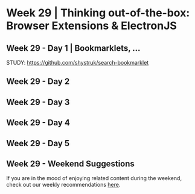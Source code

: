 # Week 29 | Thinking out-of-the-box: Browser Extensions & ElectronJS

## Week 29 - Day 1 | Bookmarklets, ...

  STUDY: https://github.com/shystruk/search-bookmarklet

## Week 29 - Day 2

## Week 29 - Day 3

## Week 29 - Day 4

## Week 29 - Day 5

## Week 29 - Weekend Suggestions

If you are in the mood of enjoying related content during the weekend, check out our weekly recommendations [here](WEEKEND.md).